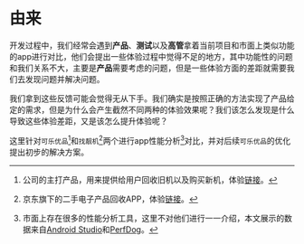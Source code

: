 # 由来

开发过程中，我们经常会遇到**产品**、**测试**以及**高管**拿着当前项目和市面上类似功能的app进行对比，他们会提出一些体验过程中觉得不足的地方，其中功能性的问题和我们关系不大，主要是**产品**需要考虑的问题，但是一些体验方面的差距就需要我们去发现问题并解决问题。

我们拿到这些反馈可能会觉得无从下手。我们确实是按照正确的方法实现了产品给定的需求，但是为什么会产生截然不同两种的体验效果呢？我们该怎么发现是什么导致这些体验差距，又是该怎么提升体验呢？

这里针对`可乐优品`[^1]和`找靓机`[^2]两个进行app性能分析[^3]对比，并对后续`可乐优品`的优化提出初步的解决方案。



[^1]: 公司的主打产品，用来提供给用户回收旧机以及购买新机，体验[链接](http://www.keleyoupin.com.cn/)。

[^2]: 京东旗下的二手电子产品回收APP，体验[链接](https://m.aihuishou.com/n/#/?bd_vid=7847937322261861363&type=0)。

[^3]: 市面上存在很多的性能分析工具，这里不对他们进行一一介绍，本文展示的数据来自[Android Studio](https://juejin.im/post/5a351a76f265da430d58165a)和[PerfDog](https://bbs.perfdog.qq.com/article-detail.html?id=5)。
